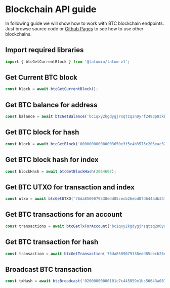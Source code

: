 # Blockchain API guide

In following guide we will show how to work with BTC blockchain endpoints.
Just browse source code or [Github Pages](https://tatumio.github.io/tatum-js/) to see how to use other blockchains.

## Import required libraries

```typescript
import { btcGetCurrentBlock } from '@tatumio/tatum-v1';
```

## Get Current BTC block
```typescript
const block = await btcGetCurrentBlock();
```

## Get BTC balance for address
```typescript
const balance = await btcGetBalance('bc1qxy2kgdygjrsqtzq2n0yrf2493p83kkfjhx0wlh');
```

## Get BTC block for hash
```typescript
const block = await btcGetBlock('000000000000003650e3f5e4b3573c205eac32c6b60aa0b18b19f7e21c75052a');
```

## Get BTC block hash for index
```typescript
const blockHash = await btcGetBlockHash(2064607);
```

## Get BTC UTXO for transaction and index
```typescript
const utxo = await btcGetUTXO('76da8509079338edd85cecb26ebd0fd644adb347d86e9e3c32bdead4ececb6e3', 0);
```

## Get BTC transactions for an account
```typescript
const transactions = await btcGetTxForAccount('bc1qxy2kgdygjrsqtzq2n0yrf2493p83kkfjhx0wlh');
```

## Get BTC transaction for hash
```typescript
const transaction = await btcGetTransaction('76da8509079338edd85cecb26ebd0fd644adb347d86e9e3c32bdead4ececb6e3');
```

## Broadcast BTC transaction
```typescript
const txHash = await btcBroadcast('02000000000101c7c445859e1bc56643a08702fab3f83c4f72f513d11c92951181bdc8f523dcfc0000000000ffffffff01983a000000000000160014299480256432f2372df6d66e21ed48b097797c9a024830450221008d43043b7e5ddc8eba5148b6540022deaa8628461fe08f6e48e596766a6c4b30022015270982a1a10fdc1454c1cd569f7a3eb9dac72b9598cebe74e3ba1c8af4e7dc012102473ddfe2afe40c68b68ecb81036003df920503668188b744b7c72046a97000bb00000000');
```

